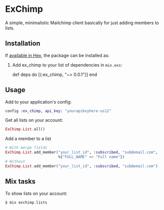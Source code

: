 # ExChimp

A simple, minimalistic Mailchimp client basically for just adding members to lists.

## Installation

If [available in Hex](https://hex.pm/docs/publish), the package can be installed as:

  1. Add ex_chimp to your list of dependencies in `mix.exs`:

        def deps do
          [{:ex_chimp, "~> 0.0.1"}]
        end

## Usage

Add to your application's config:

```elixir
config :ex_chimp, api_key: "yourapikeyhere-us12"
```

Get all lists on your account:

```elixir
ExChimp.List.all()
```

Add a member to a list

```elixir
# With merge fields
ExChimp.List.add_member("your_list_id", :subscribed, "sub@email.com",
                        %{"FULL_NAME" => "Full name"})
# Without
ExChimp.List.add_member("your_list_id", :subscribed, "sub@email.com")
```

## Mix tasks

To show lists on your account:

    $ mix exchimp.lists
